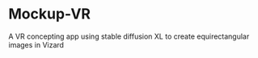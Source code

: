 # Mockup-VR
A VR concepting app using stable diffusion XL to create equirectangular images in Vizard
